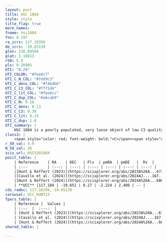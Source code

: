 ```yaml
---
layout: post
title: HSC 1884
style: style
title_flag: true
more_names: 
fname: hsc1884
fov: 0.197
ra_icrs: 117.18356
de_icrs: -19.65139
glon: 236.89504
glat: 3.10813
r50: 5.9
plx: 0.26985
UTI: "0.29"
UTI_COLOR: "#fee0c7"
UTI_C_N_COL: "#fdd9c3"
UTI_C_dens_COL: "#f4bdb6"
UTI_C_C3_COL: "#fff1d4"
UTI_C_lit_COL: "#fee8cc"
UTI_C_dup_COL: "#a6cab9"
UTI_C_N: 0.26
UTI_C_dens: 0.13
UTI_C_C3: 0.38
UTI_C_lit: 0.33
UTI_C_dup: 1.0
UTI_summary: |
    HSC 1884 is a poorly populated, very loose object of low C3 quality. It was recently reported in the literature.
class3: |
    <span style="color: red; font-weight: bold;">C</span><span style="color: #FFC300; font-weight: bold;">B</span>
r_50_val: 5.9
N_50_val: 26
scix_url: HSC%201884
posit_table: |
    | Reference    | RA    | DEC   | Plx  | pmRA  | pmDE   |  Rv  |
    | :---         | :---: | :---: | :---: | :---: | :---: | :---: |
    |[Hunt & Reffert (2023)](https://scixplorer.org/abs/2023A%26A...673A.114H) | 117.183 | -19.629 | 0.278 | -2.208 | 2.411 | -- |
    |[Cavallo et al. (2024)](https://scixplorer.org/abs/2024AJ....167...12C) | 117.201 | -19.651 | 0.28 | -- | -- | -- |
    |[Hunt & Reffert (2024)](https://scixplorer.org/abs/2024A%26A...686A..42H) | 117.183 | -19.629 | 0.278 | -2.208 | 2.411 | -- |
    | **UCC** |117.184 | -19.651 | 0.27 | -2.224 | 2.406 | -- | 
cds_radec: 117.18356,-19.65139
carousel: UCC_HUNT23
fpars_table: |
    | Reference |  Values |
    | :---  |  :---:  |
    | [Hunt & Reffert (2023)](https://scixplorer.org/abs/2023A%26A...673A.114H) | `AV50=0.677, diffAV50=1.344, MOD50=12.804, logAge50=8.352` |
    | [Cavallo et al. (2024)](https://scixplorer.org/abs/2024AJ....167...12C) | `AV50=1.37, dMod50=12.36, logAge50=7.89, [Fe/H]50=-0.53` |
    | [Hunt & Reffert (2024)](https://scixplorer.org/abs/2024A%26A...686A..42H) | `MassJ=181.130` |
shared_table: |
    
---
```

